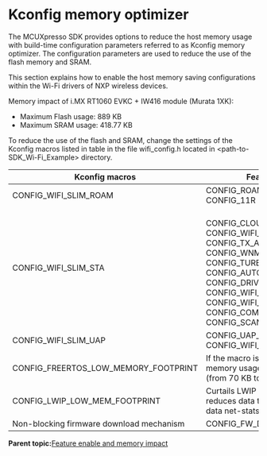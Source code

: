 # Kconfig memory optimizer
The MCUXpresso SDK provides options to reduce the host memory usage with build-time configuration parameters referred to as Kconfig memory optimizer. The configuration parameters are used to reduce the use of the flash memory and SRAM. 

This section explains how to enable the host memory saving configurations within the Wi-Fi drivers of NXP wireless devices.

Memory impact of i.MX RT1060 EVKC + IW416 module (Murata 1XK):

-   Maximum Flash usage: 889 KB
-   Maximum SRAM usage: 418.77 KB

To reduce the use of the flash and SRAM, change the settings of the Kconfig macros listed in table in the file wifi_config.h located in <path-to-SDK_Wi-Fi_Example> directory.

|Kconfig macros|Feature disabled|
|-----------|----------------|
|CONFIG\_WIFI\_SLIM\_ROAM|CONFIG\_ROAMING <br>CONFIG\_11R|
|CONFIG\_WIFI\_SLIM\_STA|<br>CONFIG\_CLOUD\_KEEP\_ALIVE <br>CONFIG\_WIFI\_EU\_CRYPTO <br>CONFIG\_TX\_AMPDU\_PROT\_MODE <br>CONFIG\_WNM\_PS CONFIG\_TURBO\_MODE <br>CONFIG\_AUTO\_RECONNECT <br>CONFIG\_DRIVER\_OWE CONFIG\_OWE <br>CONFIG\_WIFI\_FORCE\_RTS <br>CONFIG\_WIFI\_FRAG\_THRESHOLD <br>CONFIG\_COMBO\_SCAN <br>CONFIG\_SCAN\_CHANNEL\_GAP|
|CONFIG\_WIFI\_SLIM\_UAP|CONFIG\_UAP\_STA\_MAC\_ADDR\_FILTER <br>CONFIG\_WIFI\_MAX\_CLIENTS\_CNT|
|CONFIG\_FREERTOS\_LOW\_MEMORY\_FOOTPRINT|If the macro is enabled, the heap memory usage is reduced by 10 KB \(from 70 KB to 60 KB\).|
|CONFIG\_LWIP\_LOW\_MEM\_FOOTPRINT|Curtails LWIP stack parameters, reduces data throughput, disables data net-stats|
|Non-blocking firmware download mechanism|CONFIG_FW_DNLD_ASYNC|

**Parent topic:**[Feature enable and memory impact](../topics/feature_enable_and_memory_impact.md)

